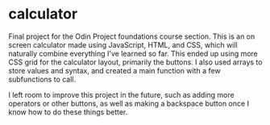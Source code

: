 # calculator

Final project for the Odin Project foundations course section. This is an on screen calculator made using JavaScript, HTML, and CSS, which will naturally combine everything I've learned so far. This ended up using more CSS grid for the calculator layout, primarily the buttons. I also used arrays to store values and syntax, and created a main function with a few subfunctions to call. 

I left room to improve this project in the future, such as adding more operators or other buttons, as well as making a backspace button once I know how to do these things better. 
